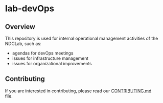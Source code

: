 # lab-devOps

## Overview
This repository is used for internal operational management activities of the NDCLab, such as:

* agendas for devOps meetings
* issues for infrastructure management
* issues for organizational improvements


## Contributing
If you are interested in contributing, please read our [CONTRIBUTING.md](CONTRIBUTING.md) file.
